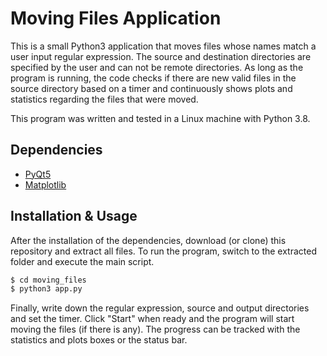 # Moving Files Application

This is a small Python3 application that moves files whose names match a user input regular expression. The source and destination directories are specified by the user and can not be remote directories. As long as the program is running, the code checks if there are new valid files in the source directory based on a timer and continuously shows plots and statistics regarding the files that were moved.

This program was written and tested in a Linux machine with Python 3.8.

## Dependencies

 - [PyQt5](https://pypi.org/project/PyQt5/)
 - [Matplotlib](https://matplotlib.org/stable/users/installing.html)

## Installation & Usage

After the installation of the dependencies, download (or clone) this repository and extract all files. To run the program, switch to the extracted folder and execute the main script.

```bash
$ cd moving_files
$ python3 app.py
```

Finally, write down the regular expression, source and output directories and set the timer. Click "Start" when ready and the program will start moving the files (if there is any). The progress can be tracked with the statistics and plots boxes or the status bar.
